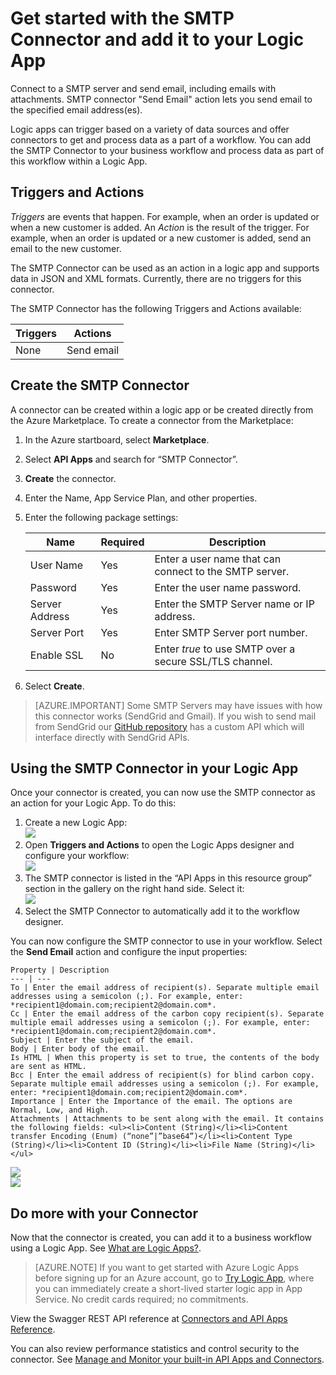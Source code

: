 <properties
   pageTitle="Using the SMTP Connector in Logic Apps | Microsoft Azure App Service"
   description="How to create and configure the SMTP Connector or API app and use it in a logic app in Azure App Service"
   services="app-service\logic"
   documentationCenter=".net,nodejs,java"
   authors="anuragdalmia"
   manager="dwrede"
   editor=""/>

<tags
   ms.service="app-service-logic"
   ms.devlang="multiple"
   ms.topic="article"
   ms.tgt_pltfrm="na"
   ms.workload="integration"
   ms.date="08/23/2015"
   ms.author="andalmia"/>


# Get started with the SMTP Connector and add it to your Logic App
Connect to a SMTP server and send email, including emails with attachments. SMTP connector "Send Email" action lets you send email to the specified email address(es).

Logic apps can trigger based on a variety of data sources and offer connectors to get and process data as a part of a workflow. You can add the SMTP Connector to your business workflow and process data as part of this workflow within a Logic App. 


## Triggers and Actions
*Triggers* are events that happen. For example, when an order is updated or when a new customer is added. An *Action* is the result of the trigger. For example, when an order is updated or a new customer is added, send an email to the new customer.

The SMTP Connector can be used as an action in a logic app and supports data in JSON and XML formats. Currently, there are no triggers for this connector.

The SMTP Connector has the following Triggers and Actions available:

Triggers | Actions
--- | ---
None | Send email


## Create the SMTP Connector
A connector can be created within a logic app or be created directly from the Azure Marketplace. To create a connector from the Marketplace:  

1. In the Azure startboard, select **Marketplace**.
2. Select **API Apps** and search for “SMTP Connector”.
3. **Create** the connector.
4. Enter the Name, App Service Plan, and other properties.
5. Enter the following package settings:

	Name | Required |  Description
	--- | --- | ---
	User Name | Yes | Enter a user name that can connect to the SMTP server.
	Password | Yes | Enter the user name password.
	Server Address | Yes | Enter the SMTP Server name or IP address.
	Server Port | Yes | Enter SMTP Server port number.
	Enable SSL | No | Enter *true* to use SMTP over a secure SSL/TLS channel.

6. Select **Create**.

> [AZURE.IMPORTANT] Some SMTP Servers may have issues with how this connector works (SendGrid and Gmail).  If you wish to send mail from SendGrid our [GitHub repository](https://github.com/logicappsio/SendGridAPI) has a custom API which will interface directly with SendGrid APIs.

## Using the SMTP Connector in your Logic App
Once your connector is created, you can now use the SMTP connector as an action for your Logic App. To do this:

1.	Create a new Logic App:  
![][2]
2.	Open **Triggers and Actions** to open the Logic Apps designer and configure your workflow:  
![][3]
3.	The SMTP connector is listed in the “API Apps in this resource group” section in the gallery on the right hand side. Select it:  
![][4]
4.	Select the SMTP Connector to automatically add it to the workflow designer.

You can now configure the SMTP connector to use in your workflow. Select the **Send Email** action and configure the input properties:

	Property | Description
	--- | ---
	To | Enter the email address of recipient(s). Separate multiple email addresses using a semicolon (;). For example, enter: *recipient1@domain.com;recipient2@domain.com*.
	Cc | Enter the email address of the carbon copy recipient(s). Separate multiple email addresses using a semicolon (;). For example, enter: *recipient1@domain.com;recipient2@domain.com*.
	Subject | Enter the subject of the email.
	Body | Enter body of the email.
	Is HTML | When this property is set to true, the contents of the body are sent as HTML.
	Bcc | Enter the email address of recipient(s) for blind carbon copy. Separate multiple email addresses using a semicolon (;). For example, enter: *recipient1@domain.com;recipient2@domain.com*.
	Importance | Enter the Importance of the email. The options are Normal, Low, and High.
	Attachments | Attachments to be sent along with the email. It contains the following fields: <ul><li>Content (String)</li><li>Content transfer Encoding (Enum) (“none”|”base64”)</li><li>Content Type (String)</li><li>Content ID (String)</li><li>File Name (String)</li></ul>

![][5]  
![][6]

## Do more with your Connector
Now that the connector is created, you can add it to a business workflow using a Logic App. See [What are Logic Apps?](app-service-logic-what-are-logic-apps.md).

>[AZURE.NOTE] If you want to get started with Azure Logic Apps before signing up for an Azure account, go to [Try Logic App](https://tryappservice.azure.com/?appservice=logic), where you can immediately create a short-lived starter logic app in App Service. No credit cards required; no commitments.

View the Swagger REST API reference at [Connectors and API Apps Reference](http://go.microsoft.com/fwlink/p/?LinkId=529766).

You can also review performance statistics and control security to the connector. See [Manage and Monitor your built-in API Apps and Connectors](app-service-logic-monitor-your-connectors.md).

<!--Image references-->
[1]: ./media/app-service-logic-connector-smtp/img1.PNG
[2]: ./media/app-service-logic-connector-smtp/img2.PNG
[3]: ./media/app-service-logic-connector-smtp/img3.png
[4]: ./media/app-service-logic-connector-smtp/img4.PNG
[5]: ./media/app-service-logic-connector-smtp/img5.PNG
[6]: ./media/app-service-logic-connector-smtp/img6.PNG
